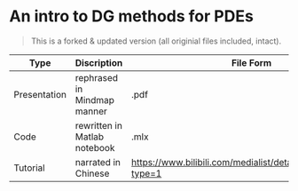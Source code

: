 # An intro to DG methods for PDEs
> This is a forked & updated version (all originial files included, intact).

 Type         | Discription                  | File Form                                                     
--------------|------------------------------|---------------------------------------------------------------
 Presentation | rephrased in Mindmap manner  | .pdf                                                          
 Code         | rewritten in Matlab notebook | .mlx                                                          
 Tutorial     | narrated in Chinese          | https://www.bilibili.com/medialist/detail/ml1329213326?type=1 
